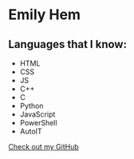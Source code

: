 # Emily Hem

## Languages that I know:

- HTML
- CSS
- JS
- C++
- C
- Python
- JavaScript
- PowerShell
- AutoIT


[Check out my GitHub](https://github.com/emilyhem)

